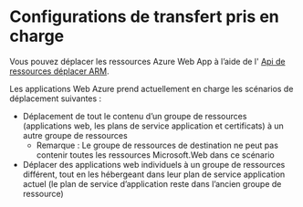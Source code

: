 <properties
    pageTitle="Déplacer des ressources d’application Web à un autre groupe de ressources"
    description="Décrit les scénarios où vous pouvez déplacer des applications Web et des Services d’application à partir d’un groupe de ressources à un autre."
    services="app-service"
    documentationCenter=""
    authors="ZainRizvi"
    manager="wpickett"
    editor=""/>

<tags
    ms.service="app-service"
    ms.workload="web"
    ms.tgt_pltfrm="na"
    ms.devlang="na"
    ms.topic="article"
    ms.date="01/04/2016"
    ms.author="zarizvi"/>
    
# <a name="supported-move-configurations"></a>Configurations de transfert pris en charge

Vous pouvez déplacer les ressources Azure Web App à l’aide de l' [Api de ressources déplacer ARM](../resource-group-move-resources.md).

Les applications Web Azure prend actuellement en charge les scénarios de déplacement suivantes :

* Déplacement de tout le contenu d’un groupe de ressources (applications web, les plans de service application et certificats) à un autre groupe de ressources 
    * Remarque : Le groupe de ressources de destination ne peut pas contenir toutes les ressources Microsoft.Web dans ce scénario
* Déplacer des applications web individuels à un groupe de ressources différent, tout en les hébergeant dans leur plan de service application actuel (le plan de service d’application reste dans l’ancien groupe de ressource)
